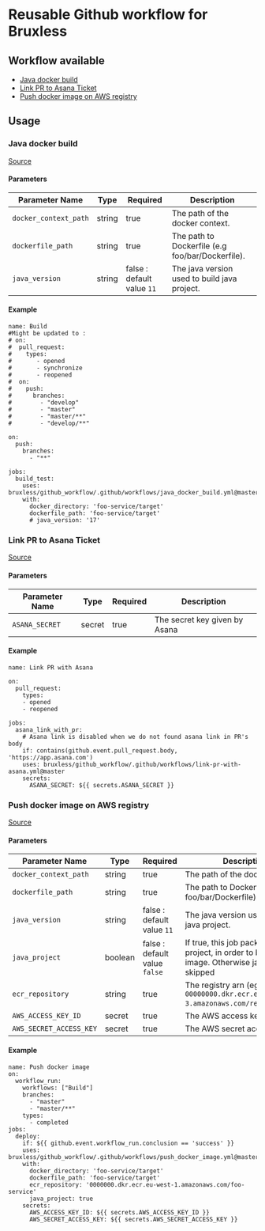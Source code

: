 # Reusable Github workflow for Bruxless


## Workflow available
- [Java docker build](#java-docker-build)
- [Link PR to Asana Ticket](#link-pr-to-asana-ticket)
- [Push docker image on AWS registry](#push-docker-image-on-aws-registry)

## Usage

### Java docker build
[Source](.github/workflows/java_docker_build.yml)
#### Parameters

| Parameter Name        | Type   | Required                   | Description                                      |
|-----------------------|--------|----------------------------|--------------------------------------------------|
| `docker_context_path` | string | true                       | The path of the docker context.                  |
| `dockerfile_path`     | string | true                       | The path to Dockerfile (e.g foo/bar/Dockerfile). |
| `java_version`        | string | false : default value `11` | The java version used to build java project.     |

#### Example 
```
name: Build
#Might be updated to :
# on:
#  pull_request:
#    types:
#       - opened
#       - synchronize
#       - reopened
#  on:
#    push:
#      branches:
#        - "develop"
#        - "master"
#        - "master/**"
#        - "develop/**"

on:
  push:
    branches:
      - "**"

jobs:
  build_test:
    uses: bruxless/github_workflow/.github/workflows/java_docker_build.yml@master
    with:
      docker_directory: 'foo-service/target'
      dockerfile_path: 'foo-service/target'
      # java_version: '17'
```

### Link PR to Asana Ticket
[Source](.github/workflows/link-pr-with-asana.yml)
#### Parameters

| Parameter Name    | Type   | Required                   | Description                                     |
|-------------------|--------|----------------------------|-------------------------------------------------|
| `ASANA_SECRET`    | secret | true                       | The secret key given by Asana                   |

#### Example 
```
name: Link PR with Asana

on:
  pull_request:
    types:
    - opened
    - reopened

jobs:
  asana_link_with_pr:
    # Asana link is disabled when we do not found asana link in PR's body
    if: contains(github.event.pull_request.body, 'https://app.asana.com')
    uses: bruxless/github_workflow/.github/workflows/link-pr-with-asana.yml@master
    secrets:
      ASANA_SECRET: ${{ secrets.ASANA_SECRET }}
```

### Push docker image on AWS registry
[Source](.github/workflows/push_docker_image.yml)
#### Parameters

| Parameter Name          | Type    | Required                      | Description                                                                                            |
|-------------------------|---------|-------------------------------|--------------------------------------------------------------------------------------------------------|
| `docker_context_path`   | string  | true                          | The path of the docker context.                                                                        |
| `dockerfile_path`       | string  | true                          | The path to Dockerfile (e.g foo/bar/Dockerfile).                                                       |
| `java_version`          | string  | false : default value `11`    | The java version used to build java project.                                                           |
| `java_project`          | boolean | false : default value `false` | If true, this job package mvn project, in order to build docker image. Otherwise java build is skipped |
| `ecr_repository`        | string  | true                          | The registry arn (eg `00000000.dkr.ecr.eu-west-3.amazonaws.com/registry_name`)                         |
| `AWS_ACCESS_KEY_ID`     | secret  | true                          | The AWS access key id                                                                                  |
| `AWS_SECRET_ACCESS_KEY` | secret  | true                          | The AWS secret access id                                                                               |

#### Example
```
name: Push docker image
on:
  workflow_run:
    workflows: ["Build"]
    branches:
      - "master"
      - "master/**"
    types:
      - completed
jobs:
  deploy:
    if: ${{ github.event.workflow_run.conclusion == 'success' }}
    uses: bruxless/github_workflow/.github/workflows/push_docker_image.yml@master
    with:
      docker_directory: 'foo-service/target'
      dockerfile_path: 'foo-service/target'
      ecr_repository: '0000000.dkr.ecr.eu-west-1.amazonaws.com/foo-service'
      java_project: true
    secrets:
      AWS_ACCESS_KEY_ID: ${{ secrets.AWS_ACCESS_KEY_ID }}
      AWS_SECRET_ACCESS_KEY: ${{ secrets.AWS_SECRET_ACCESS_KEY }}

```
